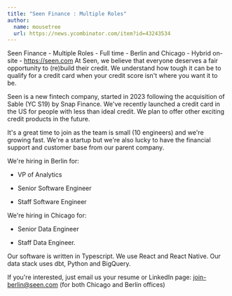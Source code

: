 ```yaml
---
title: "Seen Finance : Multiple Roles"
author:
  name: mousetree
  url: https://news.ycombinator.com/item?id=43243534
---
```

Seen Finance - Multiple Roles - Full time - Berlin and Chicago - Hybrid on-site - <a href="https:&#x2F;&#x2F;seen.com" rel="nofollow">https:&#x2F;&#x2F;seen.com</a>
At Seen, we believe that everyone deserves a fair opportunity to (re)build their credit. We understand how tough it can be to qualify for a credit card when your credit score isn&#x27;t where you want it to be.

Seen is a new fintech company, started in 2023 following the acquisition of Sable (YC S19) by Snap Finance. We&#x27;ve recently launched a credit card in the US for people with less than ideal credit. We plan to offer other exciting credit products in the future.

It&#x27;s a great time to join as the team is small (10 engineers) and we&#x27;re growing fast. We&#x27;re a startup but we&#x27;re also lucky to have the financial support and customer base from our parent company.

We&#x27;re hiring in Berlin for:

* VP of Analytics

* Senior Software Engineer

* Staff Software Engineer

We&#x27;re hiring in Chicago for:

* Senior Data Engineer

* Staff Data Engineer.

Our software is written in Typescript. We use React and React Native. Our data stack uses dbt, Python and BigQuery.

If you&#x27;re interested, just email us your resume or LinkedIn page: join-berlin@seen.com (for both Chicago and Berlin offices)
<JobApplication />
